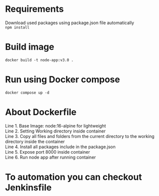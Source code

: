 # Requirements
Download used packages using package.json file automatically<br>
<code>npm install</code>

# Build image
<code>docker build -t node-app:v3.0 .</code>

# Run using Docker compose
<code>docker compose up -d</code>

# About Dockerfile
Line 1. Base Image: node:16-alpine for lightweight<br>
Line 2. Setting Working directory inside container<br>
Line 3. Copy all files and folders from the current directory to the working directory inside the container<br>
Line 4. Install all packages include in the package.json<br>
Line 5. Expose port 8000 inside container<br>
Line 6. Run node app after running container<br>

# To automation you can checkout Jenkinsfile
